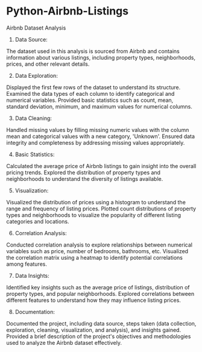 # Python-Airbnb-Listings
Airbnb Dataset Analysis

1. Data Source:

The dataset used in this analysis is sourced from Airbnb and contains information about various listings, including property types, neighborhoods, prices, and other relevant details.

2. Data Exploration:

Displayed the first few rows of the dataset to understand its structure.
Examined the data types of each column to identify categorical and numerical variables.
Provided basic statistics such as count, mean, standard deviation, minimum, and maximum values for numerical columns.

3. Data Cleaning:

Handled missing values by filling missing numeric values with the column mean and categorical values with a new category, 'Unknown'.
Ensured data integrity and completeness by addressing missing values appropriately.

4. Basic Statistics:

Calculated the average price of Airbnb listings to gain insight into the overall pricing trends.
Explored the distribution of property types and neighborhoods to understand the diversity of listings available.

5. Visualization:

Visualized the distribution of prices using a histogram to understand the range and frequency of listing prices.
Plotted count distributions of property types and neighborhoods to visualize the popularity of different listing categories and locations.

6. Correlation Analysis:

Conducted correlation analysis to explore relationships between numerical variables such as price, number of bedrooms, bathrooms, etc.
Visualized the correlation matrix using a heatmap to identify potential correlations among features.

7. Data Insights:

Identified key insights such as the average price of listings, distribution of property types, and popular neighborhoods.
Explored correlations between different features to understand how they may influence listing prices.

8. Documentation:

Documented the project, including data source, steps taken (data collection, exploration, cleaning, visualization, and analysis), and insights gained.
Provided a brief description of the project's objectives and methodologies used to analyze the Airbnb dataset effectively.
